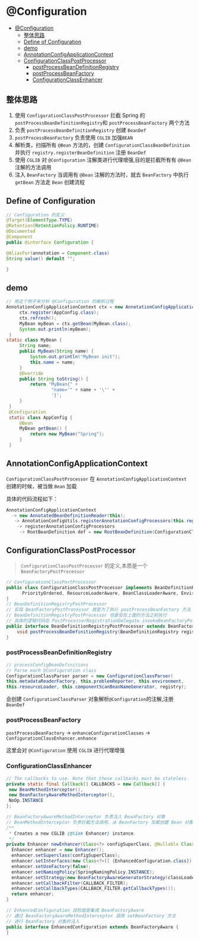 # @Configuration

- [@Configuration](#configuration)
  - [整体思路](#%e6%95%b4%e4%bd%93%e6%80%9d%e8%b7%af)
  - [Define of Configuration](#define-of-configuration)
  - [demo](#demo)
  - [AnnotationConfigApplicationContext](#annotationconfigapplicationcontext)
  - [ConfigurationClassPostProcessor](#configurationclasspostprocessor)
    - [postProcessBeanDefinitionRegistry](#postprocessbeandefinitionregistry)
    - [postProcessBeanFactory](#postprocessbeanfactory)
    - [ConfigurationClassEnhancer](#configurationclassenhancer)

## 整体思路

1. 使用 `ConfigurationClassPostProcessor` 拦截 Spring 的 `postProcessBeanDefinitionRegistry`和 `postProcessBeanFactory` 两个方法
2. 负责 `postProcessBeanDefinitionRegistry` 创建 `BeanDef`
3. `postProcessBeanFactory` 负责使用 `CGLIB` 加强`BEAN`
4. 解析类，扫描所有 `@Bean` 方法的，创建 `ConfigurationClassBeanDefinition` 并执行 `registry.registerBeanDefinition` 注册 `BeanDef`
5. 使用 `CGLIB` 对 `@Configuration` 注解类进行代理增强,目的是拦截所有有 `@Bean` 注解的方法调用
6. 注入 `BeanFactory` 当调用有 `@Bean` 注解的方法时，就去 `BeanFactory` 中执行 `getBean` 方法走 `Bean` 创建流程

## Define of Configuration

```java
// Configuration 的定义
@Target(ElementType.TYPE)
@Retention(RetentionPolicy.RUNTIME)
@Documented
@Component
public @interface Configuration {

@AliasFor(annotation = Component.class)
String value() default "";

}
```

## demo

```java
// 用这个例子来分析 @Configuration 的解析过程
AnnotationConfigApplicationContext ctx = new AnnotationConfigApplicationContext();
     ctx.register(AppConfig.class);
     ctx.refresh();
     MyBean myBean = ctx.getBean(MyBean.class);
     System.out.println(myBean);
 }
static class MyBean {
     String name;
     public MyBean(String name) {
         System.out.println("MyBean init");
         this.name = name;
     }
     @Override
     public String toString() {
         return "MyBean{" +
                 "name='" + name + '\'' +
                 '}';
     }
 }
 @Configuration
 static class AppConfig {
     @Bean
     MyBean getBean() {
         return new MyBean("Spring");
     }
 }
```

## AnnotationConfigApplicationContext

`ConfigurationClassPostProcessor` 在 `AnnotationConfigApplicationContext` 创建的时候，被当做 `Bean` 加载

具体的代码流程如下：

```java
AnnotationConfigApplicationContext
  -> new AnnotatedBeanDefinitionReader(this);
   -> AnnotationConfigUtils.registerAnnotationConfigProcessors(this.registry);
    -> registerAnnotationConfigProcessors
     -> RootBeanDefinition def = new RootBeanDefinition(ConfigurationClassPostProcessor.class);
```

## ConfigurationClassPostProcessor

> `ConfigurationClassPostProcessor` 的定义,本质是一个 `BeanFactoryPostProcessor`

```java
// ConfigurationClassPostProcessor
public class ConfigurationClassPostProcessor implements BeanDefinitionRegistryPostProcessor,
      PriorityOrdered, ResourceLoaderAware, BeanClassLoaderAware, EnvironmentAware {
}
// BeanDefinitionRegistryPostProcessor
// 实现 BeanFactoryPostProcessor 就是为了执行 postProcessBeanFactory 方法
// BeanDefinitionRegistryPostProcessor 但是会在上面的方法之前执行
// 具体的逻辑代码在 PostProcessorRegistrationDelegate.invokeBeanFactoryPostProcessors 中
public interface BeanDefinitionRegistryPostProcessor extends BeanFactoryPostProcessor {
    void postProcessBeanDefinitionRegistry(BeanDefinitionRegistry registry) throws BeansException;
}
```

### postProcessBeanDefinitionRegistry

```java
// processConfigBeanDefinitions
// Parse each @Configuration class
ConfigurationClassParser parser = new ConfigurationClassParser(
this.metadataReaderFactory, this.problemReporter, this.environment,
this.resourceLoader, this.componentScanBeanNameGenerator, registry);
```

会创建 `ConfigurationClassParser` 对象解析`@Configuration`的注解,注册 `BeanDef`

### postProcessBeanFactory

`postProcessBeanFactory` -> `enhanceConfigurationClasses` -> `ConfigurationClassEnhancer.enhance`

这里会对 `@Configuration` 使用 `CGLIB` 进行代理增强

### ConfigurationClassEnhancer

```java
// The callbacks to use. Note that these callbacks must be stateless.
private static final Callback[] CALLBACKS = new Callback[] {
 new BeanMethodInterceptor(),
 new BeanFactoryAwareMethodInterceptor(),
 NoOp.INSTANCE
};

// BeanFactoryAwareMethodInterceptor 负责注入 BeanFactory 对象
// BeanMethodInterceptor 负责拦截方法调用，从 BeanFactory 加载创建 Bean 对象
/**
 * Creates a new CGLIB {@link Enhancer} instance.
 */
private Enhancer newEnhancer(Class<?> configSuperClass, @Nullable ClassLoader classLoader) {
  Enhancer enhancer = new Enhancer();
  enhancer.setSuperclass(configSuperClass);
  enhancer.setInterfaces(new Class<?>[] {EnhancedConfiguration.class});
  enhancer.setUseFactory(false);
  enhancer.setNamingPolicy(SpringNamingPolicy.INSTANCE);
  enhancer.setStrategy(new BeanFactoryAwareGeneratorStrategy(classLoader));
  enhancer.setCallbackFilter(CALLBACK_FILTER);
  enhancer.setCallbackTypes(CALLBACK_FILTER.getCallbackTypes());
  return enhancer;
}

// EnhancedConfiguration 目的就是集成 BeanFactoryAware
// 通过 BeanFactoryAwareMethodInterceptor 调用 setBeanFactory 方法
// 进行 BeanFactory 对象的注入
public interface EnhancedConfiguration extends BeanFactoryAware {
}
```
